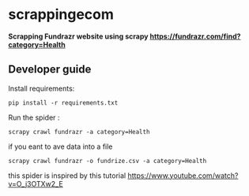 # scrappingecom

**Scrapping Fundrazr website using scrapy https://fundrazr.com/find?category=Health**


## Developer guide

Install requirements:

```
pip install -r requirements.txt

```
Run the spider :

```
scrapy crawl fundrazr -a category=Health

```
if you eant to ave data into a file

```
scrapy crawl fundrazr -o fundrize.csv -a category=Health

```

this spider is inspired by this tutorial https://www.youtube.com/watch?v=O_j3OTXw2_E
